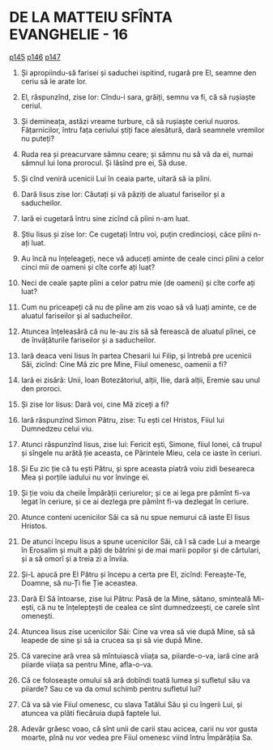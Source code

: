 # DE LA MATTEIU SFÎNTA EVANGHELIE - 16
[p145](src/p145.jpg) [p146](src/p146.jpg) [p147](src/p147.jpg)
<!-- CAP. 16 4. Sămnul lui Iona. 5. Aluatul fariseilor. 12. Pentru învățătură. 13. Chibzuiala oamenilor de Hristos. 17. Credința de la Dumnedzeu. 18. Piatra. 19. Cheile. 21. Prorociia lui Hristos de moartea Lui. 24. Lepădătură de sine, crucea. 25. Pierzarea sufletului. -->

1. Și apropiindu-să farisei și saduchei ispitind, rugară pre El, seamne den ceriu să le arate lor.

2. El, răspunzînd, zise lor: Cîndu-i sara, grăiți, semnu va fi, că să rușiaște ceriul.

3. Și demineața, astăzi vreame turbure, că să rușiaște ceriul nuoros. Fățarnicilor, întru fața ceriului știți face alesătură, dară seamnele vremilor nu puteți?

4. Ruda rea și preacurvare sămnu ceare; și sămnu nu să vă da ei, numai sămnul lui Iona prorocul. Și lăsînd pre ei, Să duse.

5. Și cînd veniră ucenicii Lui în ceaia parte, uitară să ia pîini.

6. Dară Iisus zise lor: Căutați și vă păziți de aluatul fariseilor și a saducheilor.

7. Iară ei cugetară întru sine zicînd că pîini n-am luat.

8. Știu Iisus și zise lor: Ce cugetați întru voi, puțin credincioși, căce pîini n-ați luat.

9. Au încă nu înțeleageți, nece vă aduceți aminte de ceale cinci pîini a celor cinci mii de oameni și cîte corfe ați luat?

10. Neci de ceale șapte pîini a celor patru mie (de oameni) și cîte corfe ați luat?

11. Cum nu priceapeți că nu de pîine am zis voao să vă luați aminte, ce de aluatul fariseilor și al saducheilor.

12. Atuncea înțeleasără că nu le-au zis să să ferească de aluatul pîinei, ce de învățăturile fariseilor și a saducheilor.

13. Iară deaca veni Iisus în partea Chesarii lui Filip, și întrebă pre ucenicii Săi, zicînd: Cine Mă zic pre Mine, Fiiul omenesc, oamenii a fi?

14. Iară ei zisără: Unii, Ioan Botezătoriul, alții, Ilie, dară alții, Eremie sau unul den proroci.

15. Și zise lor Iisus: Dară voi, cine Mă ziceți a fi?

16. Iară răspunzînd Simon Pătru, zise: Tu ești cel Hristos, Fiiul lui Dumnedzeu celui viu.

17. Atunci răspunzînd Iisus, zise lui: Fericit ești, Simone, fiiul Ionei, că trupul și sîngele nu arătă ție aceasta, ce Părintele Mieu, cela ce iaste în ceriuri.

18. Și Eu zic ție că tu ești Pătru, și spre aceasta piatră voiu zidi beseareca Mea și porțile iadului nu vor învinge ei.

19. Și ție voiu da cheile Împărății ceriurelor; și ce ai lega pre pămînt fi-va legat în ceriure, și ce ai dezlega pre pămînt fi-va dezlegat în ceriure.

20. Atunce conteni ucenicilor Săi ca să nu spue nemurui că iaste El Iisus Hristos.

21. De atunci începu Iisus a spune ucenicilor Săi, că I să cade Lui a mearge în Erosalim și mult a păți de bătrîni și de mai marii popilor și de cărtulari, și a să omorî și a treia zi a înviia.

22. Și-L apucă pre El Pătru și începu a certa pre El, zicînd: Fereaște-Te, Doamne, să nu-Ți fie Ție aceastea.

23. Dară El Să întoarse, zise lui Pătru: Pasă de la Mine, sătano, sminteală Mi-ești, că nu te înțelepțești de cealea ce sînt dumnedzeești, ce carele sînt omenești.

24. Atuncea Iisus zise ucenicilor Săi: Cine va vrea să vie după Mine, să să leapede de sine și să ia crucea sa și să vie după Mine.

25. Că varecine ară vrea să mîntuiască viiața sa, piiarde-o-va, iară cine ară piiarde viiața sa pentru Mine, afla-o-va.

26. Că ce foloseaște omului să ară dobîndi toată lumea și sufletul său va piiarde? Sau ce va da omul schimb pentru sufletul lui?

27. Că va să vie Fiiul omenesc, cu slava Tatălui Său și cu îngerii Lui, și atuncea va plăti fiecăruia după faptele lui.

28. Adevăr grăesc voao, că sînt unii de carii stau acicea, carii nu vor gusta moarte, pînă nu vor vedea pre Fiiul omenesc viind întru Împărățiia Sa.
